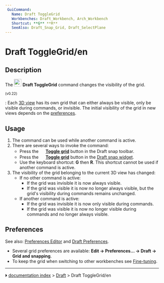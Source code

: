 ```yaml
---
 GuiCommand:
   Name: Draft ToggleGrid
   Workbenches: Draft_Workbench, Arch_Workbench
   Shortcut: **G** **R**
   SeeAlso: Draft_Snap_Grid, Draft_SelectPlane
---
```


# Draft ToggleGrid/en

## Description

The <img alt="" src=images/Draft_ToggleGrid.svg  style="width:24px;"> **Draft ToggleGrid** command changes the visibility of the grid.


<small>(v0.22)</small> 

: Each [3D view](3D_view.md) has its own grid that can either always be visible, only be visible during commands, or invisible. The initial visibility of the grid in new views depends on the [preferences](#Preferences.md).

## Usage

1.  The command can be used while another command is active.
2.  There are several ways to invoke the command:
    -   Press the **<img src="images/Draft_ToggleGrid.svg" width=16px> [Toggle grid](Draft_ToggleGrid.md)** button in the Draft snap toolbar.
    -   Press the **<img src="images/Draft_ToggleGrid.svg" width=16px> [Toggle grid](Draft_ToggleGrid.md)** button in the [Draft snap widget](Draft_snap_widget.md).
    -   Use the keyboard shortcut: **G** then **R**. This shortcut cannot be used if another command is active.
3.  The visibility of the grid belonging to the current 3D view has changed:
    -   If no other command is active:
        -   If the grid was invisible it is now always visible.
        -   If the grid was visible it is now no longer always visible, but the grid\'s visibility during commands remains unchanged.
    -   If another command is active:
        -   If the grid was invisible it is now only visible during commands.
        -   If the grid was visible it is now no longer visible during commands and no longer always visible.

## Preferences

See also: [Preferences Editor](Preferences_Editor.md) and [Draft Preferences](Draft_Preferences.md).

-   Several grid preferences are available: **Edit → Preferences... → Draft → Grid and snapping**.
-   To keep the grid when switching to other workbenches see [Fine-tuning](Fine-tuning#Draft_Workbench.md).



---
⏵ [documentation index](../README.md) > [Draft](Draft_Workbench.md) > Draft ToggleGrid/en
